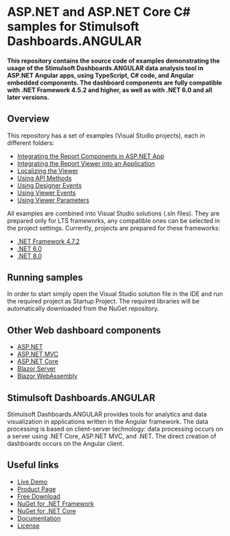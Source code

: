 # ASP.NET and ASP.NET Core C# samples for Stimulsoft Dashboards.ANGULAR

#### This repository contains the source code of examples demonstrating the usage of the Stimulsoft Dashboards.ANGULAR data analysis tool in ASP.NET Angular apps, using TypeScript, C# code, and Angular embedded components. The dashboard components are fully compatible with .NET Framework 4.5.2 and higher, as well as with .NET 6.0 and all later versions.

## Overview
This repository has a set of examples (Visual Studio projects), each in different folders:
* [Integrating the Report Components in ASP.NET App](https://github.com/stimulsoft/Samples-Dashboards.WEB-for-ASP.NET-Angular/tree/master/NET%20Framework%204.7.2/Integrating%20the%20Dashboard%20Components%20in%20ASP.NET%20App)
* [Integrating the Report Viewer into an Application](https://github.com/stimulsoft/Samples-Dashboards.WEB-for-ASP.NET-Angular/tree/master/NET%208.0/Integrating%20the%20Dashboards%20Viewer%20into%20an%20Application)
* [Localizing the Viewer](https://github.com/stimulsoft/Samples-Dashboards.WEB-for-ASP.NET-Angular/tree/master/NET%208.0/Localizing%20the%20Viewer)
* [Using API Methods](https://github.com/stimulsoft/Samples-Dashboards.WEB-for-ASP.NET-Angular/tree/master/NET%208.0/Using%20API%20Methods)
* [Using Designer Events](https://github.com/stimulsoft/Samples-Dashboards.WEB-for-ASP.NET-Angular/tree/master/NET%208.0/Using%20Designer%20Events)
* [Using Viewer Events](https://github.com/stimulsoft/Samples-Dashboards.WEB-for-ASP.NET-Angular/tree/master/NET%208.0/Using%20Viewer%20Events)
* [Using Viewer Parameters](https://github.com/stimulsoft/Samples-Dashboards.WEB-for-ASP.NET-Angular/tree/master/NET%208.0/Using%20Viewer%20Parameters)

All examples are combined into Visual Studio solutions (.sln files). They are prepared only for LTS frameworks, any compatible ones can be selected in the project settings. Currently, projects are prepared for these frameworks:

* [.NET Framework 4.7.2](https://github.com/stimulsoft/Samples-Dashboards.WEB-for-ASP.NET-Angular/tree/master/NET%20Framework%204.7.2)
* [.NET 6.0](https://github.com/stimulsoft/Samples-Dashboards.WEB-for-ASP.NET-Angular/tree/master/NET%206.0)
* [.NET 8.0](https://github.com/stimulsoft/Samples-Dashboards.WEB-for-ASP.NET-Angular/tree/master/NET%208.0)

## Running samples
In order to start simply open the Visual Studio solution file in the IDE and run the required project as Startup Project. The required libraries will be automatically downloaded from the NuGet repository.

## Other Web dashboard components
* [ASP.NET](https://github.com/stimulsoft/Samples-Dashboards.WEB-for-ASP.NET)
* [ASP.NET MVC](https://github.com/stimulsoft/Samples-Dashboards.WEB-for-ASP.NET-MVC)
* [ASP.NET Core](https://github.com/stimulsoft/Samples-Dashboards.WEB-for-ASP.NET-Core)
* [Blazor Server](https://github.com/stimulsoft/Samples-Dashboards.WEB-for-Blazor-Server)
* [Blazor WebAssembly](https://github.com/stimulsoft/Samples-Dashboards.WEB-for-Blazor-WebAssembly)

## Stimulsoft Dashboards.ANGULAR
Stimulsoft Dashboards.ANGULAR provides tools for analytics and data visualization in applications written in the Angular framework. The data processing is based on client-server technology: data processing occurs on a server using .NET Core, ASP.NET MVC, and .NET. The direct creation of dashboards occurs on the Angular client.

## Useful links
* [Live Demo](http://demo.stimulsoft.com/#Net)
* [Product Page](https://www.stimulsoft.com/en/products/dashboards-angular)
* [Free Download](https://www.stimulsoft.com/en/downloads)
* [NuGet for .NET Framework](https://www.nuget.org/packages/Stimulsoft.Dashboards.Angular)
* [NuGet for .NET Core](https://www.nuget.org/packages/Stimulsoft.Dashboards.Angular.NetCore)
* [Documentation](https://www.stimulsoft.com/en/documentation/online/programming-manual/reports_web_angular.htm)
* [License](LICENSE.md)
